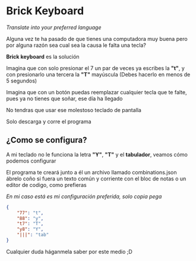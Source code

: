 # Brick Keyboard

_Translate into your preferred language_

Alguna vez te ha pasado de que tienes una computadora muy buena pero por alguna razón sea cual sea la causa le falta una tecla?

**Brick keyboard** es la solución

Imagina que con solo presionar el 7 un par de veces ya escribes la **"t"**, y con presionarlo una tercera la **"T"** mayúscula (Debes hacerlo en menos de 5 segundos)

Imagina que con un botón puedas reemplazar cualquier tecla que te falte, pues ya no tienes que soñar, ese día ha llegado

No tendras que usar ese molestoso teclado de pantalla

Solo descarga y corre el programa

## ¿Como se configura?

A mi teclado no le funciona la letra **"Y"**, **"T"** y el **tabulador**, veamos cómo podemos configurar

El programa te creará junto a él un archivo llamado combinations.json ábrelo coño si fuera un texto común y corriente con el bloc de notas o un editor de codigo, como prefieras

_En mi caso está es mi configuración preferida, solo copia pega_

```json
{
    "77": "t",
    "88": "y",
    "t7": "T",
    "y8": "Y",
    "|||": "tab"
}
```

Cualquier duda háganmela saber por este medio ;D
